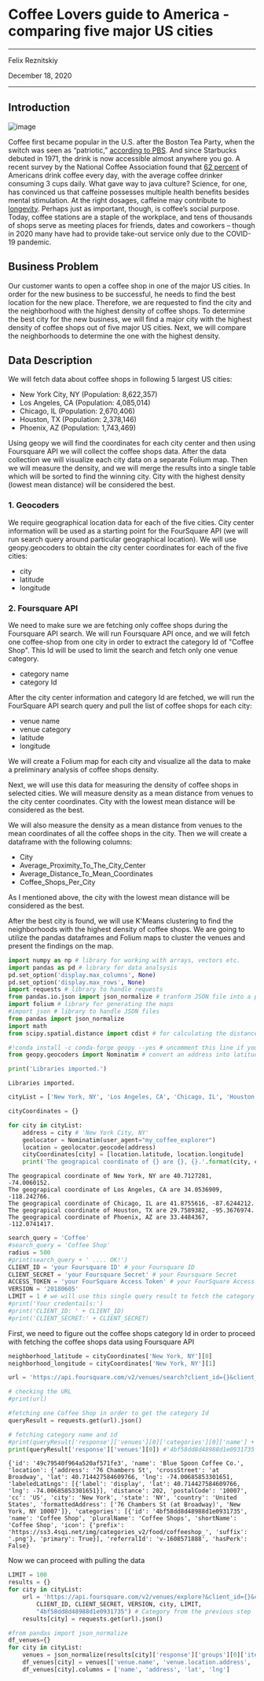 # Coffee Lovers guide to America - comparing five major US cities

----------------------------------------------------------------------------------------------------------------------
 Felix Reznitskiy
 
 December 18, 2020
 
----------------------------------------------------------------------------------------------------------------------

## Introduction

![image](./coffee-caffeinated-history.jpg)

Coffee first became popular in the U.S. after the Boston Tea Party, when the switch was seen as “patriotic,” [according to PBS](http://www.pbs.org/food/the-history-kitchen/history-coffee/). And since Starbucks debuted in 1971, the drink is now accessible almost anywhere you go. A recent survey by the National Coffee Association found that [62 percent](https://www.ncausa.org/Newsroom/NCA-releases-Atlas-of-American-Coffee) of Americans drink coffee every day, with the average coffee drinker consuming 3 cups daily.
What gave way to java culture? Science, for one, has convinced us that caffeine possesses multiple health benefits besides mental stimulation. At the right dosages, caffeine may contribute to [longevity](https://time.com/5326420/coffee-longevity-study/). Perhaps just as important, though, is coffee’s social purpose. Today, coffee stations are a staple of the workplace, and tens of thousands of shops serve as meeting places for friends, dates and coworkers – though in 2020 many have had to provide take-out service only due to the COVID-19 pandemic.

## Business Problem

Our customer wants to open a coffee shop in one of the major US cities. In order for the new business to be successful, he needs to find the best location for the new place. Therefore, we are requested to find the city and the neighborhood with the highest density of coffee shops.
To determine the best city for the new business, we will find a major city with the highest density of coffee shops out of five major US cities. Next, we will compare the neighborhoods to determine the one with the highest density.

## Data Description

We will fetch data about coffee shops in following 5 largest US cities:
 -	New York City, NY (Population: 8,622,357)
 -	Los Angeles, CA (Population: 4,085,014)
 -	Chicago, IL (Population: 2,670,406)
 -	Houston, TX (Population: 2,378,146)
 -	Phoenix, AZ (Population: 1,743,469)

Using geopy we will find the coordinates for each city center and then using Foursquare API we will collect the coffee shops data. After the data collection we will visualize each city data on a separate Folium map. Then we will measure the density, and we will merge the results into a single table which will be sorted to find the winning city. City with the highest density (lowest mean distance) will be considered the best.



### 1. Geocoders

We require geographical location data for each of the five cities. City center information will be used as a starting point for the FourSquare API (we will run search query around particular geographical location). We will use geopy.geocoders to obtain the city center coordinates for each of the five cities:
- city
- latitude
- longitude

### 2. Foursquare API

We need to make sure we are fetching only coffee shops during the Foursquare API search.
We will run Foursquare API once, and we will fetch one coffee-shop from one city in order to extract the category Id of "Coffee Shop". This Id will be used to limit the search and fetch only one venue category.
- category name
- category Id

After the city center information and category Id are fetched, we will run the FourSquare API search query and pull the list of coffee shops for each city:
- venue name
- venue category
- latitude
- longitude

We will create a Folium map for each city and visualize all the data to make a preliminary analysis of coffee shops density.

Next, we will use this data for measuring the density of coffee shops in selected cities. We will measure density as a mean distance from venues to the city center coordinates. City with the lowest mean distance will be considered as the best.

We will also measure the density as a mean distance from venues to the mean coordinates of all the coffee shops in the city. Then we will create a dataframe with the following columns:
- City
- Average_Proximity_To_The_City_Center
- Average_Distance_To_Mean_Coordinates
- Coffee_Shops_Per_City

As I mentioned above, the city with the lowest mean distance will be considered as the best.

After the best city is found, we will use K'Means clustering to find the neighborhoods with the highest density of coffee shops. We are going to utilize the pandas dataframes and Folium maps to cluster the venues and present the findings on the map.


```python
import numpy as np # library for working with arrays, vectors etc.
import pandas as pd # library for data analsysis
pd.set_option('display.max_columns', None)
pd.set_option('display.max_rows', None)
import requests # library to handle requests
from pandas.io.json import json_normalize # tranform JSON file into a pandas dataframe
import folium # library for generating the maps
#import json # library to handle JSON files
from pandas import json_normalize
import math
from scipy.spatial.distance import cdist # for calculating the distance between two points

#!conda install -c conda-forge geopy --yes # uncomment this line if you haven't completed the Foursquare API lab
from geopy.geocoders import Nominatim # convert an address into latitude and longitude values

print('Libraries imported.')
```

    Libraries imported.
    


```python
cityList = ['New York, NY', 'Los Angeles, CA', 'Chicago, IL', 'Houston, TX', 'Phoenix, AZ']

cityCoordinates = {}

for city in cityList:
    address = city # 'New York City, NY'
    geolocator = Nominatim(user_agent="my_coffee_explorer")
    location = geolocator.geocode(address)
    cityCoordinates[city] = [location.latitude, location.longitude]
    print('The geograpical coordinate of {} are {}, {}.'.format(city, cityCoordinates[city][0], cityCoordinates[city][1]))
```

    The geograpical coordinate of New York, NY are 40.7127281, -74.0060152.
    The geograpical coordinate of Los Angeles, CA are 34.0536909, -118.242766.
    The geograpical coordinate of Chicago, IL are 41.8755616, -87.6244212.
    The geograpical coordinate of Houston, TX are 29.7589382, -95.3676974.
    The geograpical coordinate of Phoenix, AZ are 33.4484367, -112.0741417.
    


```python
search_query = 'Coffee'
#search_query = 'Coffee Shop'
radius = 500
#print(search_query + ' .... OK!')
CLIENT_ID = 'your Foursquare ID' # your Foursquare ID
CLIENT_SECRET = 'your Foursquare Secret' # your Foursquare Secret
ACCESS_TOKEN = 'your FourSquare Access Token' # your FourSquare Access Token
VERSION = '20180605'
LIMIT = 1 # we will use this single query result to fetch the category Id
#print('Your credentails:')
#print('CLIENT_ID: ' + CLIENT_ID)
#print('CLIENT_SECRET:' + CLIENT_SECRET)
```

First, we need to figure out the coffee shops category Id in order to proceed with fetching the coffee shops data using Foursquare API


```python
neighborhood_latitude = cityCoordinates['New York, NY'][0]
neighborhood_longitude = cityCoordinates['New York, NY'][1]

url = 'https://api.foursquare.com/v2/venues/search?client_id={}&client_secret={}&ll={},{}&oauth_token={}&v={}&query={}&radius={}&limit={}'.format(CLIENT_ID, CLIENT_SECRET, neighborhood_latitude, neighborhood_longitude,ACCESS_TOKEN, VERSION, search_query, radius, LIMIT)

# checking the URL
#print(url)

#fetching one Coffee Shop in order to get the category Id
queryResult = requests.get(url).json()

# fetching category name and id
#print(queryResult['response']['venues'][0]['categories'][0]['name'] + ", " + queryResult['response']['venues'][0]['categories'][0]['id']) #'4bf58dd8d48988d1e0931735'
print(queryResult['response']['venues'][0]) #'4bf58dd8d48988d1e0931735'
```

    {'id': '49c79540f964a520af571fe3', 'name': 'Blue Spoon Coffee Co.', 'location': {'address': '76 Chambers St', 'crossStreet': 'at Broadway', 'lat': 40.714427584609766, 'lng': -74.00685853301651, 'labeledLatLngs': [{'label': 'display', 'lat': 40.714427584609766, 'lng': -74.00685853301651}], 'distance': 202, 'postalCode': '10007', 'cc': 'US', 'city': 'New York', 'state': 'NY', 'country': 'United States', 'formattedAddress': ['76 Chambers St (at Broadway)', 'New York, NY 10007']}, 'categories': [{'id': '4bf58dd8d48988d1e0931735', 'name': 'Coffee Shop', 'pluralName': 'Coffee Shops', 'shortName': 'Coffee Shop', 'icon': {'prefix': 'https://ss3.4sqi.net/img/categories_v2/food/coffeeshop_', 'suffix': '.png'}, 'primary': True}], 'referralId': 'v-1608571888', 'hasPerk': False}
    

Now we can proceed with pulling the data


```python
LIMIT = 100
results = {}
for city in cityList:
    url = 'https://api.foursquare.com/v2/venues/explore?&client_id={}&client_secret={}&v={}&near={}&limit={}&categoryId={}'.format(
        CLIENT_ID, CLIENT_SECRET, VERSION, city, LIMIT,
        "4bf58dd8d48988d1e0931735") # Category from the previous step
    results[city] = requests.get(url).json()
```


```python
#from pandas import json_normalize
df_venues={}
for city in cityList:
    venues = json_normalize(results[city]['response']['groups'][0]['items'])
    df_venues[city] = venues[['venue.name', 'venue.location.address', 'venue.location.lat', 'venue.location.lng']]
    df_venues[city].columns = ['name', 'address', 'lat', 'lng']
```
